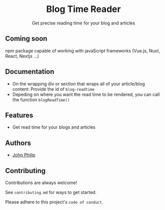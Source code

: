 

<div align="center">

<h1>Blog Time Reader</h1>

Get precise reading time for your blog and articles

</div>


## Coming soon

npm package capable of working with javaScript frameworks (Vue.js, Nuxt, React, Nextjs ...)
    
## Documentation

- On the wrapping div or section that wraps all of your article/blog content: Provide the id of `blog-readtime`
- Depeding on where you want the read time to be rendered, you can call the function `blogReadTime()`


  
## Features

- Get read time for  your blogs and articles

  
## Authors

- [John Philip](https://www.github.com/developerphilo)

  
## Contributing

Contributions are always welcome!

See `contributing.md` for ways to get started.

Please adhere to this project's `code of conduct`.


